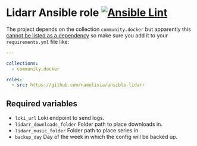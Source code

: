 # Lidarr Ansible role [![Ansible Lint](https://github.com/namelivia/ansible-lidarr/actions/workflows/ansible-lint.yml/badge.svg)](https://github.com/namelivia/ansible-lidarr/actions/workflows/ansible-lint.yml)

The project depends on the collection `community.docker` but apparently this [cannot be listed as a dependency](https://github.com/ansible/ansible/issues/62847) so make sure you add it to your `requirements.yml` file like:

```yml
---

collections:
  - community.docker

roles:
  - src: https://github.com/namelivia/ansible-lidarr
```

## Required variables
 - `loki_url` Loki endpoint to send logs.
 - `lidarr_downloads_folder` Folder path to place downloads in.
 - `lidarr_music_folder` Folder path to place series in.
 - `backup_day` Day of the week in which the config will be backed up.
